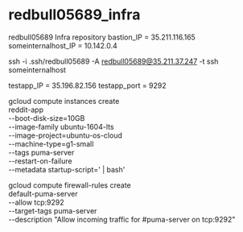 # redbull05689_infra
redbull05689 Infra repository
bastion_IP = 35.211.116.165
someinternalhost_IP = 10.142.0.4

ssh -i .ssh/redbull05689 -A redbull05689@35.211.37.247 -t ssh someinternalhost

testapp_IP = 35.196.82.156
testapp_port = 9292

gcloud compute instances create \
  reddit-app \
  --boot-disk-size=10GB \
  --image-family ubuntu-1604-lts \
  --image-project=ubuntu-os-cloud \
  --machine-type=g1-small \
  --tags puma-server \
  --restart-on-failure \
  --metadata startup-script=' | bash'

gcloud compute firewall-rules create \
    default-puma-server \
    --allow tcp:9292 \
    --target-tags puma-server \
    --description "Allow incoming traffic for #puma-server on tcp:9292"

